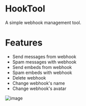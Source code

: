 # HookTool
A simple webhook management tool.

# Features
- Send messages from webhook
- Spam messages with webhook
- Send embeds from webhook
- Spam embeds with webhook
- Delete webhook
- Change webhook's name
- Change webhook's avatar

![image](https://github.com/FlashGriefs/HookTool/assets/140736136/9f8fe996-65cb-4544-806a-976c1344cfe3)
